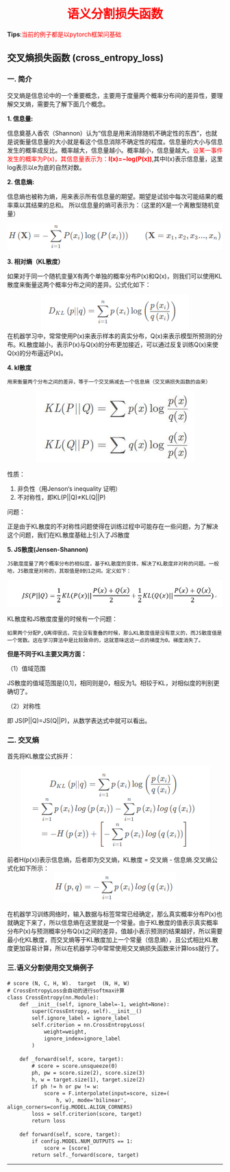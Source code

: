 #  <div align=center> <font color="red">**语义分割损失函数**</font></div>
**Tips**:<font color="red">当前的例子都是以pytorch框架问基础</font>

## **交叉熵损失函数 (cross_entropy_loss)**
### **一. 简介**
交叉熵是信息论中的一个重要概念，主要用于度量两个概率分布间的差异性，要理解交叉熵，需要先了解下面几个概念。

**1. 信息量:**

信息奠基人香农（Shannon）认为“信息是用来消除随机不确定性的东西”，也就是说衡量信息量的大小就是看这个信息消除不确定性的程度。信息量的大小与信息发生的概率成反比。概率越大，信息量越小。概率越小，信息量越大。<font color="red">设某一事件发生的概率为P(x)，其信息量表示为：**I(x)=−log(P(x))**</font>,其中I(x)表示信息量，这里log表示以e为底的自然对数。

**2. 信息熵:**

信息熵也被称为熵，用来表示所有信息量的期望。期望是试验中每次可能结果的概率乘以其结果的总和。
所以信息量的熵可表示为：（这里的X是一个离散型随机变量）
<div align=center> <img src="../Paper/信息熵.png"></div>

**3. 相对熵（KL散度）**

如果对于同一个随机变量X有两个单独的概率分布P(x)和Q(x)，则我们可以使用KL散度来衡量这两个概率分布之间的差异。公式化如下：
<div align=center> <img src="../Paper/kl.png"></div>
在机器学习中，常常使用P(x)来表示样本的真实分布，Q(x)来表示模型所预测的分布。KL散度越小，表示P(x)与Q(x)的分布更加接近，可以通过反复训练Q(x)来使Q(x)的分布逼近P(x)。

**4. kl散度**
```
用来衡量两个分布之间的差异，等于一个交叉熵减去一个信息熵（交叉熵损失函数的由来）
```
<div align=center> <img src="../images/kl.png"></div>

性质：

1. 非负性（用Jenson‘s inequality 证明）
2. 不对称性，即KL(P||Q)≠KL(Q||P)

问题：

正是由于KL散度的不对称性问题使得在训练过程中可能存在一些问题，为了解决这个问题，我们在KL散度基础上引入了JS散度

**5. JS散度(Jensen-Shannon)**
```
JS散度度量了两个概率分布的相似度，基于KL散度的变体，解决了KL散度非对称的问题。一般地，JS散度是对称的，其取值是0到1之间。定义如下：
```
<div align=center> <img src="../images/js.png"></div>

KL散度和JS散度度量的时候有一个问题：
```
如果两个分配P,Q离得很远，完全没有重叠的时候，那么KL散度值是没有意义的，而JS散度值是一个常数。这在学习算法中是比较致命的，这就意味这这一点的梯度为0。梯度消失了。
```

**但是不同于KL主要又两方面：**

（1）值域范围

JS散度的值域范围是[0,1]，相同则是0，相反为1。相较于KL，对相似度的判别更确切了。

（2）对称性

即 JS(P||Q)=JS(Q||P)，从数学表达式中就可以看出。



### **二. 交叉熵**

首先将KL散度公式拆开：
<div align=center> <img src="../Paper/kl_split.png"></div>
前者H(p(x))表示信息熵，后者即为交叉熵，KL散度 = 交叉熵 - 信息熵.交叉熵公式化如下所示：

<div align=center> <img src="../Paper/hpq.png"></div>

在机器学习训练网络时，输入数据与标签常常已经确定，那么真实概率分布P(x)也就确定下来了，所以信息熵在这里就是一个常量。由于KL散度的值表示真实概率分布P(x)与预测概率分布Q(x)之间的差异，值越小表示预测的结果越好，所以需要最小化KL散度，而交叉熵等于KL散度加上一个常量（信息熵），且公式相比KL散度更加容易计算，所以在机器学习中常常使用交叉熵损失函数来计算loss就行了。

### **三.语义分割使用交叉熵例子**
```
# score (N, C, H, W).  target  (N, H, W)
# CrossEntropyLoss会自动的进行softmax计算
class CrossEntropy(nn.Module):
    def __init__(self, ignore_label=-1, weight=None):
        super(CrossEntropy, self).__init__()
        self.ignore_label = ignore_label
        self.criterion = nn.CrossEntropyLoss(
            weight=weight,
            ignore_index=ignore_label
        )

    def _forward(self, score, target):
        # score = score.unsqueeze(0)
        ph, pw = score.size(2), score.size(3)
        h, w = target.size(1), target.size(2)
        if ph != h or pw != w:
            score = F.interpolate(input=score, size=(
                h, w), mode='bilinear', align_corners=config.MODEL.ALIGN_CORNERS)
        loss = self.criterion(score, target)
        return loss

    def forward(self, score, target):
        if config.MODEL.NUM_OUTPUTS == 1:
            score = [score]
        return self._forward(score, target)
```


---
